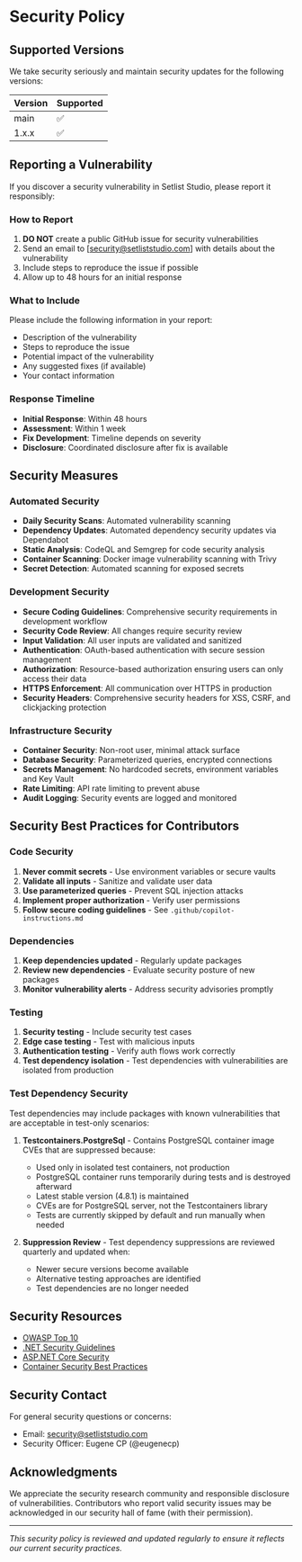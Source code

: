 # Security Policy

## Supported Versions

We take security seriously and maintain security updates for the following versions:

| Version | Supported          |
| ------- | ------------------ |
| main    | :white_check_mark: |
| 1.x.x   | :white_check_mark: |

## Reporting a Vulnerability

If you discover a security vulnerability in Setlist Studio, please report it responsibly:

### How to Report

1. **DO NOT** create a public GitHub issue for security vulnerabilities
2. Send an email to [security@setliststudio.com] with details about the vulnerability
3. Include steps to reproduce the issue if possible
4. Allow up to 48 hours for an initial response

### What to Include

Please include the following information in your report:

- Description of the vulnerability
- Steps to reproduce the issue  
- Potential impact of the vulnerability
- Any suggested fixes (if available)
- Your contact information

### Response Timeline

- **Initial Response**: Within 48 hours
- **Assessment**: Within 1 week
- **Fix Development**: Timeline depends on severity
- **Disclosure**: Coordinated disclosure after fix is available

## Security Measures

### Automated Security

- **Daily Security Scans**: Automated vulnerability scanning
- **Dependency Updates**: Automated dependency security updates via Dependabot
- **Static Analysis**: CodeQL and Semgrep for code security analysis
- **Container Scanning**: Docker image vulnerability scanning with Trivy
- **Secret Detection**: Automated scanning for exposed secrets

### Development Security

- **Secure Coding Guidelines**: Comprehensive security requirements in development workflow
- **Security Code Review**: All changes require security review
- **Input Validation**: All user inputs are validated and sanitized
- **Authentication**: OAuth-based authentication with secure session management
- **Authorization**: Resource-based authorization ensuring users can only access their data
- **HTTPS Enforcement**: All communication over HTTPS in production
- **Security Headers**: Comprehensive security headers for XSS, CSRF, and clickjacking protection

### Infrastructure Security

- **Container Security**: Non-root user, minimal attack surface
- **Database Security**: Parameterized queries, encrypted connections
- **Secrets Management**: No hardcoded secrets, environment variables and Key Vault
- **Rate Limiting**: API rate limiting to prevent abuse
- **Audit Logging**: Security events are logged and monitored

## Security Best Practices for Contributors

### Code Security

1. **Never commit secrets** - Use environment variables or secure vaults
2. **Validate all inputs** - Sanitize and validate user data
3. **Use parameterized queries** - Prevent SQL injection attacks
4. **Implement proper authorization** - Verify user permissions
5. **Follow secure coding guidelines** - See `.github/copilot-instructions.md`

### Dependencies

1. **Keep dependencies updated** - Regularly update packages
2. **Review new dependencies** - Evaluate security posture of new packages
3. **Monitor vulnerability alerts** - Address security advisories promptly

### Testing

1. **Security testing** - Include security test cases
2. **Edge case testing** - Test with malicious inputs
3. **Authentication testing** - Verify auth flows work correctly
4. **Test dependency isolation** - Test dependencies with vulnerabilities are isolated from production

### Test Dependency Security

Test dependencies may include packages with known vulnerabilities that are acceptable in test-only scenarios:

1. **Testcontainers.PostgreSql** - Contains PostgreSQL container image CVEs that are suppressed because:
   - Used only in isolated test containers, not production
   - PostgreSQL container runs temporarily during tests and is destroyed afterward  
   - Latest stable version (4.8.1) is maintained
   - CVEs are for PostgreSQL server, not the Testcontainers library
   - Tests are currently skipped by default and run manually when needed

2. **Suppression Review** - Test dependency suppressions are reviewed quarterly and updated when:
   - Newer secure versions become available
   - Alternative testing approaches are identified
   - Test dependencies are no longer needed

## Security Resources

- [OWASP Top 10](https://owasp.org/www-project-top-ten/)
- [.NET Security Guidelines](https://docs.microsoft.com/en-us/dotnet/standard/security/)
- [ASP.NET Core Security](https://docs.microsoft.com/en-us/aspnet/core/security/)
- [Container Security Best Practices](https://sysdig.com/blog/dockerfile-best-practices/)

## Security Contact

For general security questions or concerns:
- Email: security@setliststudio.com
- Security Officer: Eugene CP (@eugenecp)

## Acknowledgments

We appreciate the security research community and responsible disclosure of vulnerabilities. Contributors who report valid security issues may be acknowledged in our security hall of fame (with their permission).

---

*This security policy is reviewed and updated regularly to ensure it reflects our current security practices.*